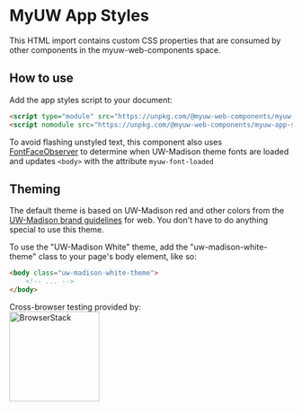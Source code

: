 # MyUW App Styles

This HTML import contains custom CSS properties that are consumed by other components in the myuw-web-components space.

## How to use

Add the app styles script to your document:

```html
<script type="module" src="https://unpkg.com/@myuw-web-components/myuw-app-styles@^1?module"></script>
<script nomodule src="https://unpkg.com/@myuw-web-components/myuw-app-styles@^1"></script>
```

To avoid flashing unstyled text, this component also uses [FontFaceObserver](https://github.com/bramstein/fontfaceobserver) to determine when UW-Madison theme fonts are loaded and updates `<body>` with the attribute `myuw-font-loaded`

## Theming

The default theme is based on UW-Madison red and other colors from the [UW-Madison brand guidelines](https://brand.wisc.edu/web/colors/) for web. You don't have to do anything special to use this theme.

To use the "UW-Madison White" theme, add the "uw-madison-white-theme" class to your page's body element, like so:

```html
<body class="uw-madison-white-theme">
    <!-- ... -->
</body>
```


Cross-browser testing provided by:<br/>
<a href="https://www.browserstack.com/"><img width="160" src="https://myuw-web-components.github.io/img/Browserstack-logo.svg" alt="BrowserStack"/></a>
